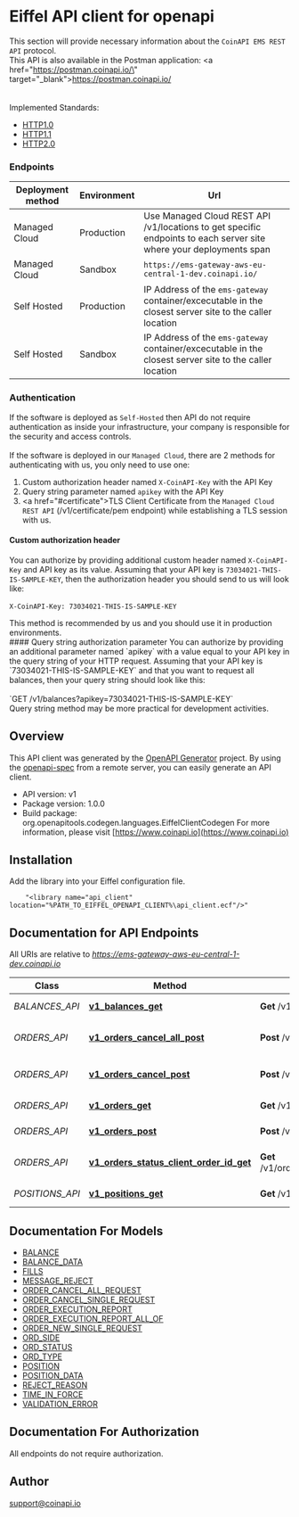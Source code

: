 # Eiffel API client for openapi

This section will provide necessary information about the `CoinAPI EMS REST API` protocol.
<br/>
This API is also available in the Postman application: <a href=\"https://postman.coinapi.io/\" target=\"_blank\">https://postman.coinapi.io/</a>      
<br/><br/>
Implemented Standards:

  * [HTTP1.0](https://datatracker.ietf.org/doc/html/rfc1945)
  * [HTTP1.1](https://datatracker.ietf.org/doc/html/rfc2616)
  * [HTTP2.0](https://datatracker.ietf.org/doc/html/rfc7540)
   
### Endpoints
<table>
  <thead>
    <tr>
      <th>Deployment method</th>
      <th>Environment</th>
      <th>Url</th>
    </tr>
  </thead>
  <tbody>
    <tr>
      <td>Managed Cloud</td>
      <td>Production</td>
      <td>Use <a hrefs=\"#ems-docs-sh\">Managed Cloud REST API /v1/locations</a> to get specific endpoints to each server site where your deployments span</td>
    </tr>
    <tr>
      <td>Managed Cloud</td>
      <td>Sandbox</td>
      <td><code>https://ems-gateway-aws-eu-central-1-dev.coinapi.io/</code></td>
    </tr>
    <tr>
      <td>Self Hosted</td>
      <td>Production</td>
      <td>IP Address of the <code>ems-gateway</code> container/excecutable in the closest server site to the caller location</td>
    </tr>
    <tr>
      <td>Self Hosted</td>
      <td>Sandbox</td>
      <td>IP Address of the <code>ems-gateway</code> container/excecutable in the closest server site to the caller location</td>
    </tr>
  </tbody>
</table>

### Authentication
If the software is deployed as `Self-Hosted` then API do not require authentication as inside your infrastructure, your company is responsible for the security and access controls. 
<br/><br/>
If the software is deployed in our `Managed Cloud`, there are 2 methods for authenticating with us, you only need to use one:

 1. Custom authorization header named `X-CoinAPI-Key` with the API Key
 2. Query string parameter named `apikey` with the API Key
 3. <a href=\"#certificate\">TLS Client Certificate</a> from the `Managed Cloud REST API` (/v1/certificate/pem endpoint) while establishing a TLS session with us.

#### Custom authorization header
You can authorize by providing additional custom header named `X-CoinAPI-Key` and API key as its value.
Assuming that your API key is `73034021-THIS-IS-SAMPLE-KEY`, then the authorization header you should send to us will look like:
<br/><br/>
`X-CoinAPI-Key: 73034021-THIS-IS-SAMPLE-KEY`
<aside class=\"success\">This method is recommended by us and you should use it in production environments.</aside>
#### Query string authorization parameter
You can authorize by providing an additional parameter named `apikey` with a value equal to your API key in the query string of your HTTP request.
Assuming that your API key is `73034021-THIS-IS-SAMPLE-KEY` and that you want to request all balances, then your query string should look like this: 
<br/><br/>
`GET /v1/balances?apikey=73034021-THIS-IS-SAMPLE-KEY`
<aside class=\"notice\">Query string method may be more practical for development activities.</aside>


## Overview
This API client was generated by the [OpenAPI Generator](https://openapi-generator.tech) project.  By using the [openapi-spec](https://openapis.org) from a remote server, you can easily generate an API client.

- API version: v1
- Package version: 1.0.0
- Build package: org.openapitools.codegen.languages.EiffelClientCodegen
For more information, please visit [https://www.coinapi.io](https://www.coinapi.io)

## Installation
Add the library into your Eiffel configuration file.
```
    "<library name="api_client" location="%PATH_TO_EIFFEL_OPENAPI_CLIENT%\api_client.ecf"/>"
```

## Documentation for API Endpoints

All URIs are relative to *https://ems-gateway-aws-eu-central-1-dev.coinapi.io*

Class | Method | HTTP request | Description
------------ | ------------- | ------------- | -------------
*BALANCES_API* | [**v1_balances_get**](docs/BALANCES_API.md#v1_balances_get) | **Get** /v1/balances | Get balances
*ORDERS_API* | [**v1_orders_cancel_all_post**](docs/ORDERS_API.md#v1_orders_cancel_all_post) | **Post** /v1/orders/cancel/all | Cancel all orders request
*ORDERS_API* | [**v1_orders_cancel_post**](docs/ORDERS_API.md#v1_orders_cancel_post) | **Post** /v1/orders/cancel | Cancel order request
*ORDERS_API* | [**v1_orders_get**](docs/ORDERS_API.md#v1_orders_get) | **Get** /v1/orders | Get open orders
*ORDERS_API* | [**v1_orders_post**](docs/ORDERS_API.md#v1_orders_post) | **Post** /v1/orders | Send new order
*ORDERS_API* | [**v1_orders_status_client_order_id_get**](docs/ORDERS_API.md#v1_orders_status_client_order_id_get) | **Get** /v1/orders/status/{client_order_id} | Get order execution report
*POSITIONS_API* | [**v1_positions_get**](docs/POSITIONS_API.md#v1_positions_get) | **Get** /v1/positions | Get open positions


## Documentation For Models

 - [BALANCE](docs/BALANCE.md)
 - [BALANCE_DATA](docs/BALANCE_DATA.md)
 - [FILLS](docs/FILLS.md)
 - [MESSAGE_REJECT](docs/MESSAGE_REJECT.md)
 - [ORDER_CANCEL_ALL_REQUEST](docs/ORDER_CANCEL_ALL_REQUEST.md)
 - [ORDER_CANCEL_SINGLE_REQUEST](docs/ORDER_CANCEL_SINGLE_REQUEST.md)
 - [ORDER_EXECUTION_REPORT](docs/ORDER_EXECUTION_REPORT.md)
 - [ORDER_EXECUTION_REPORT_ALL_OF](docs/ORDER_EXECUTION_REPORT_ALL_OF.md)
 - [ORDER_NEW_SINGLE_REQUEST](docs/ORDER_NEW_SINGLE_REQUEST.md)
 - [ORD_SIDE](docs/ORD_SIDE.md)
 - [ORD_STATUS](docs/ORD_STATUS.md)
 - [ORD_TYPE](docs/ORD_TYPE.md)
 - [POSITION](docs/POSITION.md)
 - [POSITION_DATA](docs/POSITION_DATA.md)
 - [REJECT_REASON](docs/REJECT_REASON.md)
 - [TIME_IN_FORCE](docs/TIME_IN_FORCE.md)
 - [VALIDATION_ERROR](docs/VALIDATION_ERROR.md)


## Documentation For Authorization

 All endpoints do not require authorization.


## Author

support@coinapi.io

